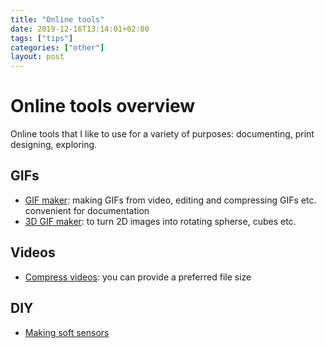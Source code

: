 ```yaml
---
title: "Online tools"
date: 2019-12-16T13:14:01+02:00
tags: ["tips"]
categories: ["other"]
layout: post
---
```


# Online tools overview
Online tools that I like to use for a variety of purposes: documenting, print designing, exploring.

## GIFs
- [GIF maker](https://ezgif.com/): making GIFs from video, editing and compressing GIFs etc. convenient for documentation
- [3D GIF maker](https://www.3dgifmaker.com/): to turn 2D images into rotating spherse, cubes etc.

## Videos
- [Compress videos](https://www.onlineconverter.com/compress-video): you can provide a preferred file size

## DIY
- [Making soft sensors](https://www.kobakant.at/DIY/)
